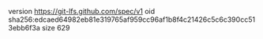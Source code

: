 version https://git-lfs.github.com/spec/v1
oid sha256:edcaed64982eb81e319765af959cc96af1b8f4c21426c5c6c390cc513ebb6f3a
size 629
